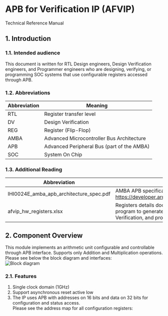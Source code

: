 # APB for Verification IP (AFVIP)
Technical Reference Manual
## 1. Introduction
### 1.1. Intended audience
This document is written for RTL Design engineers, Design Verification engineers, and Programmer
engineers who are designing, verifying, or programming SOC systems that use configurable registers
accessed through APB.
### 1.2. Abbreviations
| **Abbreviation** | **Meaning**                                |
|------------------|--------------------------------------------|
| RTL              | Register transfer level                    |
| DV               | Design Verification                        |
| REG              | Register (Flip-Flop)                       |
| AMBA             | Advanced Microcontroller Bus Architecture  |
| APB              | Advanced Peripheral Bus (part of the AMBA) |
| SOC              | System On Chip                             |
### 1.3. Additional Reading
| **Abbreviation**                        | **Meaning**                                                                                                                |
|-----------------------------------------|----------------------------------------------------------------------------------------------------------------------------|
| IHI0024E_amba_apb_architecture_spec.pdf | AMBA APB specifications: https://developer.arm.com/documentation/ihi0024/e                                                 |
| afvip_hw_registers.xlsx                 | Registers details document used by a Python program to generate necessary files for Design, Verification, and programming. |
## 2. Component Overview
This module implements an arithmetic unit configurable and controllable through APB interface. Supports only Addition and Multiplication operations.\
Please see below the block diagram and interfaces:\
![Block diagram](https://lh3.googleusercontent.com/drive-viewer/AEYmBYTH_GwIJfZIent8Y48YU0gapYGq3xsuoMAYffp98KcHljtOmw10AEwaZe_EdoudI0LfkehK8pVPl888K8m-RJsNV1aE=s1600)
### 2.1. Features
1. Single clock domain (1GHz)
2. Support asynchronous reset active low
3. The IP uses APB with addresses on 16 bits and data on 32 bits for configuration and status access.\
Please see the address map for all configuration registers:
